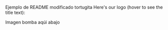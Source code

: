 Ejemplo de README modificado
tortugita
Here's our logo (hover to see the title text):

Imagen bomba aqúi abajo 
